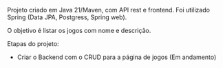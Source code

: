 Projeto criado em Java 21/Maven, com API rest e frontend. Foi utilizado Spring (Data JPA, Postgress, Spring web).

O objetivo é listar os jogos com nome e descrição.

Etapas do projeto:

* Criar o Backend com o CRUD para a página de jogos (Em andamento)

